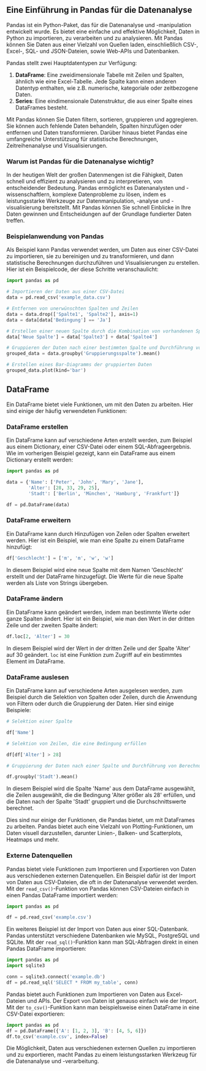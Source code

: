 ## Eine Einführung in Pandas für die Datenanalyse

Pandas ist ein Python-Paket, das für die Datenanalyse und -manipulation entwickelt wurde. Es bietet eine einfache und effektive Möglichkeit, Daten in Python zu importieren, zu verarbeiten und zu analysieren. Mit Pandas können Sie Daten aus einer Vielzahl von Quellen laden, einschließlich CSV-, Excel-, SQL- und JSON-Dateien, sowie Web-APIs und Datenbanken.

Pandas stellt zwei Hauptdatentypen zur Verfügung:

1.  **DataFrame**: Eine zweidimensionale Tabelle mit Zeilen und Spalten, ähnlich wie eine Excel-Tabelle. Jede Spalte kann einen anderen Datentyp enthalten, wie z.B. numerische, kategoriale oder zeitbezogene Daten.
3.  **Series**: Eine eindimensionale Datenstruktur, die aus einer Spalte eines DataFrames besteht.

Mit Pandas können Sie Daten filtern, sortieren, gruppieren und aggregieren. Sie können auch fehlende Daten behandeln, Spalten hinzufügen oder entfernen und Daten transformieren. Darüber hinaus bietet Pandas eine umfangreiche Unterstützung für statistische Berechnungen, Zeitreihenanalyse und Visualisierungen.

### Warum ist Pandas für die Datenanalyse wichtig?

In der heutigen Welt der großen Datenmengen ist die Fähigkeit, Daten schnell und effizient zu analysieren und zu interpretieren, von entscheidender Bedeutung. Pandas ermöglicht es Datenanalysten und -wissenschaftlern, komplexe Datenprobleme zu lösen, indem es leistungsstarke Werkzeuge zur Datenmanipulation, -analyse und -visualisierung bereitstellt. Mit Pandas können Sie schnell Einblicke in Ihre Daten gewinnen und Entscheidungen auf der Grundlage fundierter Daten treffen.

### Beispielanwendung von Pandas

Als Beispiel kann Pandas verwendet werden, um Daten aus einer CSV-Datei zu importieren, sie zu bereinigen und zu transformieren, und dann statistische Berechnungen durchzuführen und Visualisierungen zu erstellen. Hier ist ein Beispielcode, der diese Schritte veranschaulicht:

```python
import pandas as pd

# Importieren der Daten aus einer CSV-Datei
data = pd.read_csv('example_data.csv')

# Entfernen von unerwünschten Spalten und Zeilen
data = data.drop(['Spalte1', 'Spalte2'], axis=1)
data = data[data['Bedingung'] == 'Ja']

# Erstellen einer neuen Spalte durch die Kombination von vorhandenen Spalten
data['Neue Spalte'] = data['Spalte3'] + data['Spalte4']

# Gruppieren der Daten nach einer bestimmten Spalte und Durchführung von Berechnungen
grouped_data = data.groupby('Gruppierungsspalte').mean()

# Erstellen eines Bar-Diagramms der gruppierten Daten
grouped_data.plot(kind='bar')
```

## DataFrame

Ein DataFrame bietet viele Funktionen, um mit den Daten zu arbeiten. Hier sind einige der häufig verwendeten Funktionen:

### DataFrame erstellen

Ein DataFrame kann auf verschiedene Arten erstellt werden, zum Beispiel aus einem Dictionary, einer CSV-Datei oder einem SQL-Abfrageergebnis. Wie im vorherigen Beispiel gezeigt, kann ein DataFrame aus einem Dictionary erstellt werden:

```python
import pandas as pd  

data = {'Name': ['Peter', 'John', 'Mary', 'Jane'],
		'Alter': [28, 33, 29, 25],
		'Stadt': ['Berlin', 'München', 'Hamburg', 'Frankfurt']}  

df = pd.DataFrame(data)
```

### DataFrame erweitern

Ein DataFrame kann durch Hinzufügen von Zeilen oder Spalten erweitert werden. Hier ist ein Beispiel, wie man eine Spalte zu einem DataFrame hinzufügt:

```python
df['Geschlecht'] = ['m', 'm', 'w', 'w']
```

In diesem Beispiel wird eine neue Spalte mit dem Namen 'Geschlecht' erstellt und der DataFrame hinzugefügt. Die Werte für die neue Spalte werden als Liste von Strings übergeben.

### DataFrame ändern

Ein DataFrame kann geändert werden, indem man bestimmte Werte oder ganze Spalten ändert. Hier ist ein Beispiel, wie man den Wert in der dritten Zeile und der zweiten Spalte ändert:

```python
df.loc[2, 'Alter'] = 30
```

In diesem Beispiel wird der Wert in der dritten Zeile und der Spalte 'Alter' auf 30 geändert. `loc` ist eine Funktion zum Zugriff auf ein bestimmtes Element im DataFrame.

### DataFrame auslesen

Ein DataFrame kann auf verschiedene Arten ausgelesen werden, zum Beispiel durch die Selektion von Spalten oder Zeilen, durch die Anwendung von Filtern oder durch die Gruppierung der Daten. Hier sind einige Beispiele:

```python
# Selektion einer Spalte 

df['Name']

# Selektion von Zeilen, die eine Bedingung erfüllen

df[df['Alter'] > 28]

# Gruppierung der Daten nach einer Spalte und Durchführung von Berechnungen

df.groupby('Stadt').mean()
```

In diesem Beispiel wird die Spalte 'Name' aus dem DataFrame ausgewählt, die Zeilen ausgewählt, die die Bedingung 'Alter größer als 28' erfüllen, und die Daten nach der Spalte 'Stadt' gruppiert und die Durchschnittswerte berechnet.

Dies sind nur einige der Funktionen, die Pandas bietet, um mit DataFrames zu arbeiten. Pandas bietet auch eine Vielzahl von Plotting-Funktionen, um Daten visuell darzustellen, darunter Linien-, Balken- und Scatterplots, Heatmaps und mehr.

### Externe Datenquellen

Pandas bietet viele Funktionen zum Importieren und Exportieren von Daten aus verschiedenen externen Datenquellen. Ein Beispiel dafür ist der Import von Daten aus CSV-Dateien, die oft in der Datenanalyse verwendet werden. Mit der `read_csv()`-Funktion von Pandas können CSV-Dateien einfach in einen Pandas DataFrame importiert werden:

```python
import pandas as pd

df = pd.read_csv('example.csv')
```

Ein weiteres Beispiel ist der Import von Daten aus einer SQL-Datenbank. Pandas unterstützt verschiedene Datenbanken wie MySQL, PostgreSQL und SQLite. Mit der `read_sql()`-Funktion kann man SQL-Abfragen direkt in einen Pandas DataFrame importieren:

```python
import pandas as pd
import sqlite3

conn = sqlite3.connect('example.db')
df = pd.read_sql('SELECT * FROM my_table', conn)
```

Pandas bietet auch Funktionen zum Importieren von Daten aus Excel-Dateien und APIs. Der Export von Daten ist genauso einfach wie der Import. Mit der `to_csv()`-Funktion kann man beispielsweise einen DataFrame in eine CSV-Datei exportieren:

```python
import pandas as pd
df = pd.DataFrame({'A': [1, 2, 3], 'B': [4, 5, 6]})
df.to_csv('example.csv', index=False)
```

Die Möglichkeit, Daten aus verschiedenen externen Quellen zu importieren und zu exportieren, macht Pandas zu einem leistungsstarken Werkzeug für die Datenanalyse und -verarbeitung.
